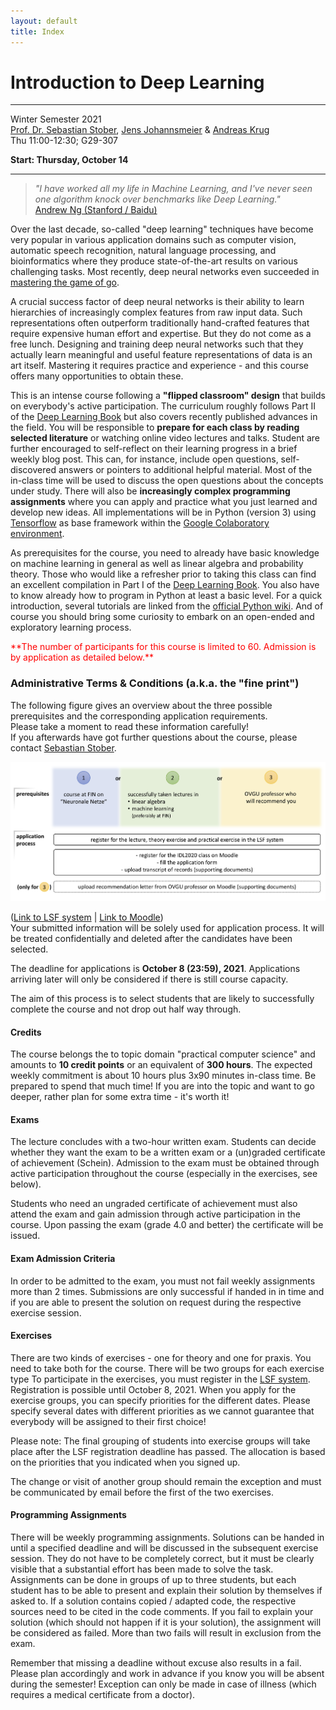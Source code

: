 ```yaml
---
layout: default
title: Index
---
```


# Introduction to Deep Learning
---------------------------------

Winter Semester 2021  
[Prof. Dr. Sebastian Stober](http://www.ai.ovgu.de/Staff/Stober.html),
[Jens Johannsmeier](http://www.ai.ovgu.de/Staff/Johannsmeier.html) &
[Andreas Krug](http://ai.ovgu.de/Staff/Krug.html)  
Thu 11:00-12:30; G29-307

**Start: Thursday, October 14**

---

>_"I have worked all my life in Machine Learning, and I've never seen one algorithm knock over benchmarks like Deep Learning."_  
>[Andrew Ng (Stanford / Baidu)](http://www.andrewng.org/)

Over the last decade, so-called "deep learning" techniques have become very popular in various application domains such as computer vision, automatic speech recognition, natural language processing, and bioinformatics where they produce state-of-the-art results on various challenging tasks.
Most recently, deep neural networks even succeeded in [mastering the game of go](http://www.nature.com/news/google-ai-algorithm-masters-ancient-game-of-go-1.19234).

A crucial success factor of deep neural networks is their ability to learn hierarchies of increasingly complex features from raw input data.
Such representations often outperform traditionally hand-crafted features that require expensive human effort and expertise.
But they do not come as a free lunch.
Designing and training deep neural networks such that they actually learn meaningful and useful feature representations of data is an art itself.
Mastering it requires practice and experience - and this course offers many opportunities to obtain these.

This is an intense course following a **"flipped classroom" design** that builds on everybody's active participation.
The curriculum roughly follows Part II of the [Deep Learning Book](http://www.deeplearningbook.org/) but also covers recently published advances in the field.
You will be responsible to **prepare for each class by reading selected literature** or watching online video lectures and talks.
Student are further encouraged to self-reflect on their learning progress in a brief weekly blog post.
This can, for instance, include open questions, self-discovered answers or pointers to additional helpful material.
Most of the in-class time will be used to discuss the open questions about the concepts under study.
There will also be **increasingly complex programming assignments** where you can apply and practice what you just learned and develop new ideas.
All implementations will be in Python (version 3) using [Tensorflow](https://www.tensorflow.org/) as base framework within the [Google Colaboratory environment](https://colab.research.google.com).

As prerequisites for the course, you need to already have basic knowledge on machine learning in general as well as linear algebra and probability theory.
Those who would like a refresher prior to taking this class can find an excellent compilation in Part I of the [Deep Learning Book](http://www.deeplearningbook.org/).
You also have to know already how to program in Python at least a basic level.
For a quick introduction, several tutorials are linked from the [official Python wiki](https://wiki.python.org/moin/BeginnersGuide/Programmers).
And of course you should bring some curiosity to embark on an open-ended and exploratory learning process.

<span style="color:red">
**The number of participants for this course is limited to 60. Admission is by application as detailed below.**
</span>



### Administrative Terms & Conditions (a.k.a. the "fine print")

The following figure gives an overview about the three possible prerequisites and the corresponding application requirements.  
Please take a moment to read these information carefully!  
If you afterwards have got further questions about the course, please contact [Sebastian Stober](mailto:stober@ovgu.de).

<img src="figures/prerequisites.png" width="700">

([Link to LSF system](https://lsf.ovgu.de) | [Link to Moodle](https://elearning.ovgu.de/course/view.php?id=FIXME))  
Your submitted information will be solely used for application process. It will be treated confidentially and deleted after the candidates have been selected.  


The deadline for applications is **October 8 (23:59), 2021**. Applications arriving later will only be considered if there is still course capacity.

The aim of this process is to select students that are likely to successfully complete the course and not drop out half way through.


#### Credits

The course belongs the to topic domain "practical computer science" and amounts to **10 credit points** or an equivalent of **300 hours**.
The expected weekly commitment is about 10 hours plus 3x90 minutes in-class time.
Be prepared to spend that much time!
If you are into the topic and want to go deeper, rather plan for some extra time - it's worth it!


#### Exams

The lecture concludes with a two-hour written exam.
Students can decide whether they want the exam to be a written exam or a (un)graded certificate of achievement (Schein).
Admission to the exam must be obtained through active participation throughout the course (especially in the exercises, see below).

Students who need an ungraded certificate of achievement must also attend the exam and gain admission through active participation in the course.
Upon passing the exam (grade 4.0 and better) the certificate will be issued.


#### Exam Admission Criteria

In order to be admitted to the exam, you must not fail weekly assignments more than 2 times. Submissions are only successful if handed in in time and if you are able to present the solution on request during the respective exercise session. 


#### Exercises

There are two kinds of exercises - one for theory and one for praxis.
You need to take both for the course.
There will be two groups for each exercise type
To participate in the exercises, you must register in the [LSF system](https://lsf.ovgu.de).
Registration is possible until October 8, 2021.
When you apply for the exercise groups, you can specify priorities for the different dates.
Please specify several dates with different priorities as we cannot guarantee that everybody will be assigned to their first choice!

Please note: The final grouping of students into exercise groups will take place after the LSF registration deadline has passed.
The allocation is based on the priorities that you indicated when you signed up.

The change or visit of another group should remain the exception and must be communicated by email before the first of the two exercises.


#### Programming Assignments

There will be weekly programming assignments.
Solutions can be handed in until a specified deadline and will be discussed in the subsequent exercise session.
They do not have to be completely correct, but it must be clearly visible that a substantial effort has been made to solve the task.
Assignments can be done in groups of up to three students, but each student has to be able to present and explain their solution by themselves if asked to.
If a solution contains copied / adapted code, the respective sources need to be cited in the code comments. If you fail to explain your solution (which should not happen if it is your solution), the assignment will be considered as failed. More than two fails will result in exclusion from the exam.

Remember that missing a deadline without excuse also results in a fail. Please plan accordingly and work in advance if you know you will be absent during the semester! Exception can only be made in case of illness (which requires a medical certificate from a doctor).

